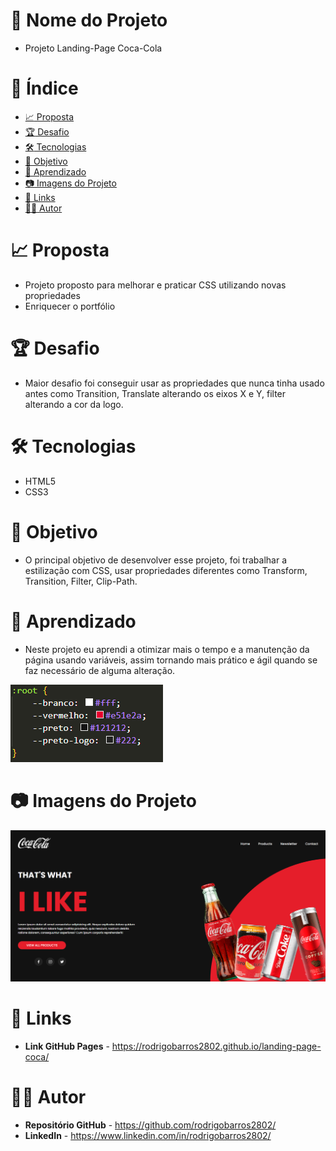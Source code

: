 # :triangular_ruler: Nome do Projeto
* Projeto Landing-Page Coca-Cola

# :memo: Índice
* [:chart_with_upwards_trend: Proposta](https://github.com/rodrigobarros2802/landing-page-coca/edit/master/README.md#chart_with_upwards_trend-proposta)
* [:trophy: Desafio](https://github.com/rodrigobarros2802/landing-page-coca/edit/master/README.md#trophy-desafio)
* [:hammer_and_wrench: Tecnologias](https://github.com/rodrigobarros2802/landing-page-coca/edit/master/README.md#hammer_and_wrench-tecnologias)
* [:dart: Objetivo](https://github.com/rodrigobarros2802/landing-page-coca/edit/master/README.md#dart-objetivo)
* [:open_book: Aprendizado](https://github.com/rodrigobarros2802/landing-page-coca/edit/master/README.md#open_book-aprendizado)
* [:camera: Imagens do Projeto](https://github.com/rodrigobarros2802/landing-page-coca/edit/master/README.md#camera-imagens-do-projeto)
* [:link: Links](https://github.com/rodrigobarros2802/landing-page-coca/edit/master/README.md#link-links)
* [:technologist: Autor](https://github.com/rodrigobarros2802/landing-page-coca/edit/master/README.md#technologist-autor)

# :chart_with_upwards_trend: Proposta
* Projeto proposto para melhorar e praticar CSS utilizando novas propriedades
* Enriquecer o portfólio

# :trophy: Desafio
* Maior desafio foi conseguir usar as propriedades que nunca tinha usado antes como Transition, Translate alterando os eixos X e Y, filter alterando a cor da logo.

# :hammer_and_wrench: Tecnologias
* HTML5
* CSS3

# :dart: Objetivo
* O principal objetivo de desenvolver esse projeto, foi trabalhar a estilização com CSS, usar propriedades diferentes como Transform, Transition, Filter, Clip-Path.

# :open_book: Aprendizado
* Neste projeto eu aprendi a otimizar mais o tempo e a manutenção da página usando variáveis, assim tornando mais prático e ágil quando se faz necessário de alguma alteração.

![Aprendizado](assets/img/aprendizado.png)

# :camera: Imagens do Projeto

![Print do Projeto](assets/img/print-projeto.png)

# :link: Links
* **Link GitHub Pages** - https://rodrigobarros2802.github.io/landing-page-coca/

# :technologist: Autor
* **Repositório GitHub** - https://github.com/rodrigobarros2802/
* **LinkedIn** - https://www.linkedin.com/in/rodrigobarros2802/

